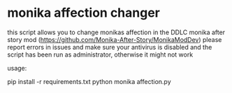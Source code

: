 # monika affection changer
this script allows you to change monikas affection in the DDLC monika after story mod (https://github.com/Monika-After-Story/MonikaModDev)
please report errors in issues and make sure your antivirus is disabled and the script has been run as administrator, otherwise it might not work

usage:

pip install -r requirements.txt
python monika affection.py
